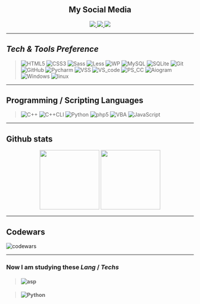 <div id="header" align="center">
    <div id="badges">
    <h2><b>My Social Media</b></h2>
    <a href="https://vk.com/indydevlp">
        <img src="https://img.shields.io/badge/vkontakte-white?style=for-the-badge&logo=vk&logoColor=blue"/>
    </a>
    <a href="https://ru.stackoverflow.com/users/434611/mel">
        <img src="https://img.shields.io/badge/stackoverflow-black?style=for-the-badge&logo=stackoverflow"/>
    </a>
    <a href="https://t.me/meldevlp">
        <img src="https://img.shields.io/badge/telegram-white?style=for-the-badge&logo=telegram"/>
    </a>
    </div>
</div>

<hr>

## ___Tech & Tools Preference___

> ![HTML5](https://img.shields.io/badge/-HTML5-%23E44D27?style=flat-square&logo=html5&logoColor=ffffff)
![CSS3](https://img.shields.io/badge/-CSS3-%231572B6?style=flat-square&logo=css3)
![Sass](https://img.shields.io/badge/-Sass-%23CC6699?style=flat-square&logo=sass&logoColor=ffffff)
![Less](https://img.shields.io/badge/-Less-1b385c?style=flat-square&logo=less&logoColor=%1b385c) 
![WP](https://img.shields.io/badge/-Wordpress-blue?style=flat-square&logo=wordpress&logoColor=%23ffffff)
![MySQL](https://img.shields.io/badge/-MySQL-F29111?style=flat&logo=mysql&logoColor=FFFFFF)
![SQLite](https://img.shields.io/badge/-SQLite-blue?style=flat-square&logo=sqlite&logoColor=003b57&labelColor=008dd0&color=8fd4f3)
![Git](https://img.shields.io/badge/-Git-%23F05032?style=flat-square&logo=git&logoColor=%23ffffff)
![GitHub](https://img.shields.io/badge/-GitHub-181717?style=flat-square&logo=github)
![Pycharm](https://img.shields.io/badge/-Pycharm-white?style=flat-square&logo=pycharm&logoColor=000)
![VSS](https://img.shields.io/badge/-Visual%20Studio-6a207b?style=flat-square&logo=visual-studio&logoColor=ffffff)
![VS_code](https://img.shields.io/badge/-VS%20Code-blue?style=flat-square&logo=visualstudiocode&logoColor=%23ffffff)
![PS_CC](https://img.shields.io/badge/-Adobe%20Photoshop%20CC-0078D6?style=flat-square&logo=Adobe-Photoshop&logoColor=0a033e)
![Aiogram](https://img.shields.io/badge/-Aiogram-green?style=flat-square&logo=python&labelColor=blue&color=blue&logoColor=yellow)
![Windows](https://img.shields.io/badge/Windows-0078D6?style=flat-square&logo=Windows)
![linux](https://img.shields.io/badge/Linux-white?style=flat-square&logo=linux&logoColor=000000)


___


## __Programming / Scripting Languages__

>![C++](https://img.shields.io/badge/C++-blue?style=flat-square&logo=cplusplus&logoColor=ffffff)
![C++CLI](https://img.shields.io/badge/C++/CLI-6a207b?style=flat-square&logo=cplusplus&logoColor=ffffff)
![Python](https://img.shields.io/badge/Python-3776AB?style=flat-square&logo=python&logoColor=ffffff)
![php5](https://img.shields.io/badge/PHP5-4f5b93?style=flat-square&logo=php&logoColor=ffffff)
![VBA](https://img.shields.io/badge/-VBA(Excel)-black?style=flat-square&logo=MicrosoftExcel&logoColor=00f900)
![JavaScript](https://img.shields.io/badge/-JavaScript-%23F7DF1C?style=flat-square&logo=javascript&logoColor=000000&labelColor=%23F7DF1C&color=%23FFCE5A)

___
## __Github stats__
<div align="center">
  <img height="160em" src="https://github-readme-stats.vercel.app/api?username=indydevlp&layout=compact&show_icons=true&theme=white&icon_color=2a84ea&hide_border=true&bg_color=00000000&text_color=2a84ea" />
  <img height="160em" src="https://github-readme-stats.vercel.app/api/top-langs/?username=indydevlp&layout=compact&theme=white&icon_color=2a84ea&hide_border=true&bg_color=00000000&text_color=2a84ea" />
</div>

___
## __Codewars__
![codewars](https://www.codewars.com/users/melsurfer/badges/large)

___
### Now I am studying these *Lang* / *Techs*

>#### ![asp](https://img.shields.io/badge/ASP.NET%20Core-512ad5?style=flat-square&logo=dotnet&logoColor=white)

>#### ![Python](https://img.shields.io/badge/Python-3776AB?style=flat-square&logo=python&logoColor=ffffff)
